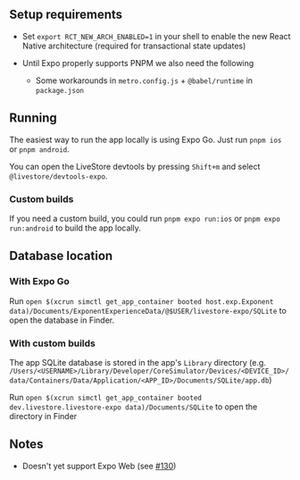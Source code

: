## Setup requirements

- Set `export RCT_NEW_ARCH_ENABLED=1` in your shell to enable the new React Native architecture (required for transactional state updates)

- Until Expo properly supports PNPM we also need the following
  - Some workarounds in `metro.config.js` + `@babel/runtime` in `package.json`

## Running

The easiest way to run the app locally is using Expo Go. Just run `pnpm ios` or `pnpm android`.

You can open the LiveStore devtools by pressing `Shift+m` and select `@livestore/devtools-expo`.


### Custom builds

If you need a custom build, you could run `pnpm expo run:ios` or `pnpm expo run:android` to build the app locally.


## Database location

### With Expo Go

Run `open $(xcrun simctl get_app_container booted host.exp.Exponent data)/Documents/ExponentExperienceData/@$USER/livestore-expo/SQLite` to open the database in Finder.

### With custom builds

The app SQLite database is stored in the app's `Library` directory (e.g. `/Users/<USERNAME>/Library/Developer/CoreSimulator/Devices/<DEVICE_ID>/data/Containers/Data/Application/<APP_ID>/Documents/SQLite/app.db`)

Run `open $(xcrun simctl get_app_container booted dev.livestore.livestore-expo data)/Documents/SQLite` to open the directory in Finder

## Notes

- Doesn't yet support Expo Web (see [#130](https://github.com/livestorejs/livestore/issues/130))
